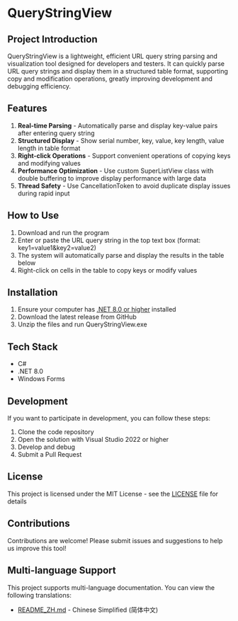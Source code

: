# QueryStringView

## Project Introduction
QueryStringView is a lightweight, efficient URL query string parsing and visualization tool designed for developers and testers. It can quickly parse URL query strings and display them in a structured table format, supporting copy and modification operations, greatly improving development and debugging efficiency.

## Features

1. **Real-time Parsing** - Automatically parse and display key-value pairs after entering query string
2. **Structured Display** - Show serial number, key, value, key length, value length in table format
3. **Right-click Operations** - Support convenient operations of copying keys and modifying values
4. **Performance Optimization** - Use custom SuperListView class with double buffering to improve display performance with large data
5. **Thread Safety** - Use CancellationToken to avoid duplicate display issues during rapid input

## How to Use

1. Download and run the program
2. Enter or paste the URL query string in the top text box (format: key1=value1&key2=value2)
3. The system will automatically parse and display the results in the table below
4. Right-click on cells in the table to copy keys or modify values

## Installation

1. Ensure your computer has [.NET 8.0 or higher](https://dotnet.microsoft.com/download/dotnet/8.0) installed
2. Download the latest release from GitHub
3. Unzip the files and run QueryStringView.exe

## Tech Stack
- C#
- .NET 8.0
- Windows Forms

## Development

If you want to participate in development, you can follow these steps:
1. Clone the code repository
2. Open the solution with Visual Studio 2022 or higher
3. Develop and debug
4. Submit a Pull Request

## License
This project is licensed under the MIT License - see the [LICENSE](LICENSE) file for details

## Contributions
Contributions are welcome! Please submit issues and suggestions to help us improve this tool!

## Multi-language Support
This project supports multi-language documentation. You can view the following translations:
- [README_ZH.md](README_ZH.md) - Chinese Simplified (简体中文)